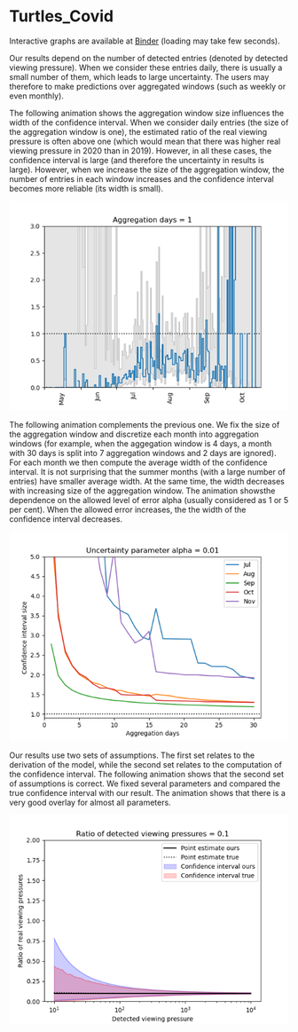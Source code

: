 # Turtles_Covid
 
Interactive graphs are available at [Binder](https://mybinder.org/v2/gh/sadda/Turtles_Covid/HEAD?labpath=notebooks%2Fexample.ipynb) (loading may take few seconds).

Our results depend on the number of detected entries (denoted by detected viewing pressure). When we consider these entries daily, there is usually a small number of them, which leads to large uncertainty. The users may therefore to make predictions over aggregated windows (such as weekly or even monthly).

The following animation shows the aggregation window size influences the width of the confidence interval. When we consider daily entries (the size of the aggregation window is one), the estimated ratio of the real viewing pressure is often above one (which would mean that there was higher real viewing pressure in 2020 than in 2019). However, in all these cases, the confidence interval is large (and therefore the uncertainty in results is large). However, when we increase the size of the aggregation window, the number of entries in each window increases and the confidence interval becomes more reliable (its width is small).

![](figures/aggr.gif)




The following animation complements the previous one. We fix the size of the aggregation window and discretize each month into aggregation windows (for example, when the aggegation window is 4 days, a month with 30 days is split into 7 aggregation windows and 2 days are ignored). For each month we then compute the average width of the confidence interval. It is not surprising that the summer months (with a large number of entries) have smaller average width. At the same time, the width decreases with increasing size of the aggregation window. The animation showsthe dependence on the allowed level of error alpha (usually considered as 1 or 5 per cent). When the allowed error increases, the the width of the confidence interval decreases.

![](figures/alpha.gif)




Our results use two sets of assumptions. The first set relates to the derivation of the model, while the second set relates to the computation of the confidence interval. The following animation shows that the second set of assumptions is correct. We fixed several parameters and compared the true confidence interval with our result. The animation shows that there is a very good overlay for almost all parameters. 

![](figures/confidence.gif)
